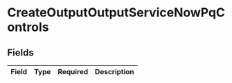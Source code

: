 # CreateOutputOutputServiceNowPqControls


## Fields

| Field       | Type        | Required    | Description |
| ----------- | ----------- | ----------- | ----------- |
